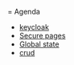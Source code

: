 = Agenda

- [keycloak](keycloak.md)
- [Secure pages](secure_page.md)
- [Global state](global_state.md)
- [crud](CRUD)
